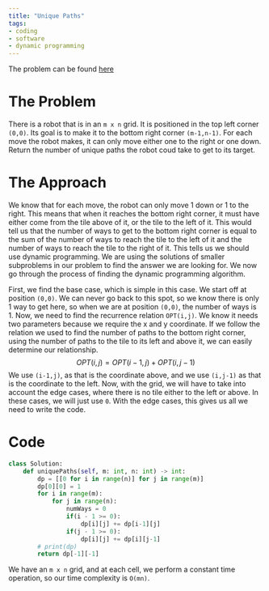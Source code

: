 ```yaml
---
title: "Unique Paths"
tags:
- coding
- software
- dynamic programming
---
```


The problem can be found [here](https://leetcode.com/problems/unique-paths/)

# The Problem
There is a robot that is in an `m x n` grid. It is positioned in the top left corner `(0,0)`. Its goal is to make it to the bottom right corner `(m-1,n-1)`. For each move the robot makes, it can only move either one to the right or one down. Return the number of unique paths the robot coud take to get to its target.

# The Approach
We know that for each move, the robot can only move 1 down or 1 to the right. This means that when it reaches the bottom right corner, it must have either come from the tile above of it, or the tile to the left of it. This would tell us that the number of ways to get to the bottom right corner is equal to the sum of the number of ways to reach the tile to the left of it and the number of ways to reach the tile to the right of it. This tells us we should use dynamic programming. We are using the solutions of smaller subproblems in our problem to find the answer we are looking for. We now go through the process of finding the dynamic programming algorithm.

First, we find the base case, which is simple in this case. We start off at position `(0,0)`. We can never go back to this spot, so we know there is only 1 way to get here, so when we are at position `(0,0)`, the number of ways is 1. Now, we need to find the recurrence relation `OPT(i,j)`. We know it needs two parameters because we require the x and y coordinate. If we follow the relation we used to find the number of paths to the bottom right corner, using the number of paths to the tile to its left and above it, we can easily determine our relationship.
$$ OPT(i,j) = OPT(i - 1, j) + OPT(i, j - 1) $$
We use `(i-1,j)`, as that is the coordinate above, and we use `(i,j-1)` as that is the coordinate to the left. Now, with the grid, we will have to take into account the edge cases, where there is no tile either to the left or above. In these cases, we will just use `0`.
With the edge cases, this gives us all we need to write the code.

# Code
```py
class Solution:
    def uniquePaths(self, m: int, n: int) -> int:
        dp = [[0 for i in range(n)] for j in range(m)]
        dp[0][0] = 1
        for i in range(m):
            for j in range(n):
                numWays = 0
                if(i - 1 >= 0):
                    dp[i][j] += dp[i-1][j]
                if(j - 1 >= 0):
                    dp[i][j] += dp[i][j-1]
        # print(dp)
        return dp[-1][-1]
```
We have an `m x n` grid, and at each cell, we perform a constant time operation, so our time complexity is `O(mn)`.